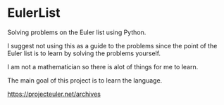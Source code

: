 # EulerList
Solving problems on the Euler list using Python.

I suggest not using this as a guide to the problems since the point of the Euler list is to learn by solving the problems yourself.

I am not a mathematician so there is alot of things for me to learn.

The main goal of this project is to learn the language.

https://projecteuler.net/archives

